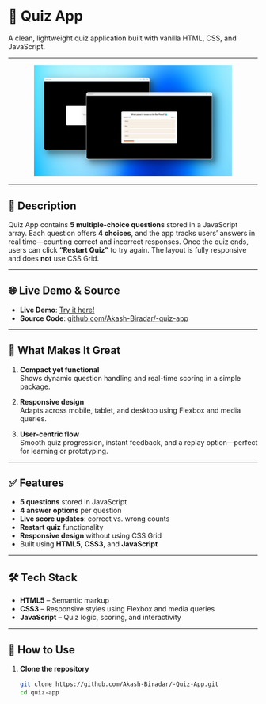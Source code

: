 # 🧠 Quiz App

A clean, lightweight quiz application built with vanilla HTML, CSS, and JavaScript.

---

<p align="center">
  <img src="images/quiz-demo.png" alt="Quiz App Demo" width="400" />
</p>

---

## 📝 Description

Quiz App contains **5 multiple-choice questions** stored in a JavaScript array. Each question offers **4 choices**, and the app tracks users’ answers in real time—counting correct and incorrect responses. Once the quiz ends, users can click **“Restart Quiz”** to try again. The layout is fully responsive and does **not** use CSS Grid.

---

## 🌐 Live Demo & Source

- **Live Demo**: [Try it here!](https://courageous-scone-0ce54e.netlify.app/)  
- **Source Code**: [github.com/Akash-Biradar/-quiz-app](https://github.com/Akash-Biradar/-quiz-app)

---

## 🎯 What Makes It Great

1. **Compact yet functional**  
   Shows dynamic question handling and real-time scoring in a simple package.

2. **Responsive design**  
   Adapts across mobile, tablet, and desktop using Flexbox and media queries.

3. **User-centric flow**  
   Smooth quiz progression, instant feedback, and a replay option—perfect for learning or prototyping.

---

## ✅ Features

- **5 questions** stored in JavaScript  
- **4 answer options** per question  
- **Live score updates**: correct vs. wrong counts  
- **Restart quiz** functionality  
- **Responsive design** without using CSS Grid  
- Built using **HTML5**, **CSS3**, and **JavaScript**

---

## 🛠️ Tech Stack

- **HTML5** – Semantic markup  
- **CSS3** – Responsive styles using Flexbox and media queries  
- **JavaScript** – Quiz logic, scoring, and interactivity

---

## 🚀 How to Use

1. **Clone the repository**
   ```bash
   git clone https://github.com/Akash-Biradar/-Quiz-App.git
   cd quiz-app
